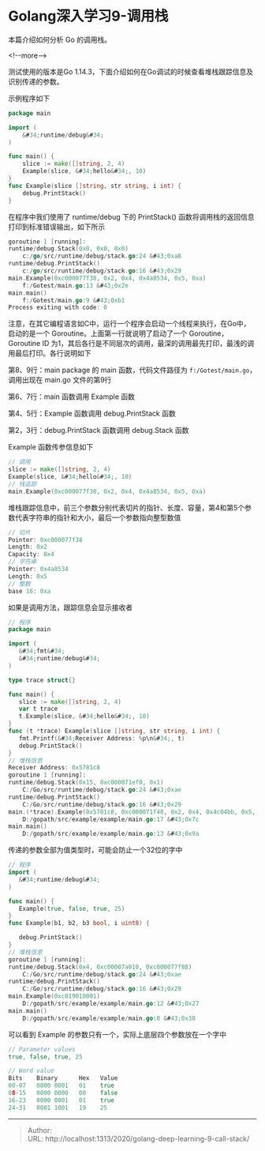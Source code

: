 # Golang深入学习9-调用栈


本篇介绍如何分析 Go 的调用栈。

&lt;!--more--&gt;

测试使用的版本是Go 1.14.3，下面介绍如何在Go调试的时候查看堆栈跟踪信息及识别传递的参数。

示例程序如下

```go
package main

import (
	&#34;runtime/debug&#34;
)

func main() {
	slice := make([]string, 2, 4)
	Example(slice, &#34;hello&#34;, 10)
}
func Example(slice []string, str string, i int) {
	debug.PrintStack()
}
```

在程序中我们使用了 runtime/debug 下的 PrintStack() 函数将调用栈的返回信息打印到标准错误输出，如下所示

```go
goroutine 1 [running]:
runtime/debug.Stack(0x0, 0x0, 0x0)
	c:/go/src/runtime/debug/stack.go:24 &#43;0xa8
runtime/debug.PrintStack()
	c:/go/src/runtime/debug/stack.go:16 &#43;0x29
main.Example(0xc000077f38, 0x2, 0x4, 0x4a8534, 0x5, 0xa)
	f:/Gotest/main.go:13 &#43;0x2e
main.main()
	f:/Gotest/main.go:9 &#43;0xb1
Process exiting with code: 0
```

注意，在其它编程语言如C中，运行一个程序会启动一个线程来执行，在Go中，启动的是一个 Goroutine。上面第一行就说明了启动了一个 Goroutine，Goroutine ID 为1，其后各行是不同层次的调用，最深的调用最先打印，最浅的调用最后打印。各行说明如下

第8、9行：main package 的 main 函数，代码文件路径为 `f:/Gotest/main.go`，调用出现在 main.go 文件的第9行

第6、7行：main 函数调用 Example 函数

第4、5行：Example 函数调用 debug.PrintStack 函数

第2，3行：debug.PrintStack 函数调用 debug.Stack 函数

Example 函数传参信息如下

```go
// 调用
slice := make([]string, 2, 4)
Example(slice, &#34;hello&#34;, 10)
// 栈追踪
main.Example(0xc000077f38, 0x2, 0x4, 0x4a8534, 0x5, 0xa)
```

堆栈跟踪信息中，前三个参数分别代表切片的指针、长度、容量，第4和第5个参数代表字符串的指针和大小，最后一个参数指向整型数值

```go
// 切片
Pointer: 0xc000077f38
Length: 0x2
Capacity: 0x4
// 字符串
Pointer: 0x4a8534
Length: 0x5
// 整数
base 16: 0xa
```

如果是调用方法，跟踪信息会显示接收者

```go
// 程序
package main

import (
   &#34;fmt&#34;
   &#34;runtime/debug&#34;
)

type trace struct{}

func main() {
   slice := make([]string, 2, 4)
   var t trace
   t.Example(slice, &#34;hello&#34;, 10)
}
func (t *trace) Example(slice []string, str string, i int) {
   fmt.Printf(&#34;Receiver Address: %p\n&#34;, t)
   debug.PrintStack()
}
// 堆栈信息
Receiver Address: 0x5781c8
goroutine 1 [running]:
runtime/debug.Stack(0x15, 0xc000071ef0, 0x1)
	C:/Go/src/runtime/debug/stack.go:24 &#43;0xae
runtime/debug.PrintStack()
	C:/Go/src/runtime/debug/stack.go:16 &#43;0x29
main.(*trace).Example(0x5781c8, 0xc000071f48, 0x2, 0x4, 0x4c04bb, 0x5, 0xa)
	D:/gopath/src/example/example/main.go:17 &#43;0x7c
main.main()
	D:/gopath/src/example/example/main.go:13 &#43;0x9a
```

传递的参数全部为值类型时，可能会防止一个32位的字中

```go
// 程序
import (
   &#34;runtime/debug&#34;
)

func main() {
   Example(true, false, true, 25)
}
func Example(b1, b2, b3 bool, i uint8) {

   debug.PrintStack()
}
// 堆栈信息
goroutine 1 [running]:
runtime/debug.Stack(0x4, 0xc00007a010, 0xc000077f88)
	C:/Go/src/runtime/debug/stack.go:24 &#43;0xae
runtime/debug.PrintStack()
	C:/Go/src/runtime/debug/stack.go:16 &#43;0x29
main.Example(0xc019010001)
	D:/gopath/src/example/example/main.go:12 &#43;0x27
main.main()
	D:/gopath/src/example/example/main.go:8 &#43;0x30
```

可以看到 Example 的参数只有一个，实际上底层四个参数放在一个字中

```go
// Parameter values
true, false, true, 25

// Word value
Bits    Binary      Hex   Value
00-07   0000 0001   01    true
08-15   0000 0000   00    false
16-23   0000 0001   01    true
24-31   0001 1001   19    25
```



---

> Author:   
> URL: http://localhost:1313/2020/golang-deep-learning-9-call-stack/  

